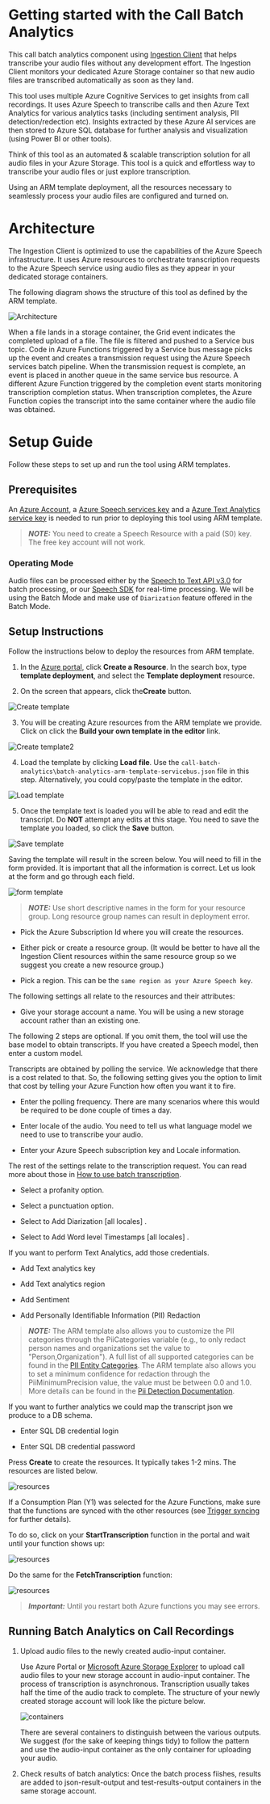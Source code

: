 # Getting started with the Call Batch Analytics

This call batch analytics component using [Ingestion Client](https://github.com/Azure-Samples/cognitive-services-speech-sdk/tree/master/samples/ingestion) that helps transcribe your audio files without any development effort. The Ingestion Client monitors your dedicated Azure Storage container so that new audio files are transcribed automatically as soon as they land.

This tool uses multiple Azure Cognitive Services to get insights from call recordings. It uses Azure Speech to transcribe calls and then Azure Text Analytics for various analytics tasks (including sentiment analysis, PII detection/redection etc). Insights extracted by these Azure AI services are then stored to Azure SQL database for further analysis and visualization (using Power BI or other tools).

Think of this tool as an automated & scalable transcription solution for all audio files in your Azure Storage. This tool is a quick and effortless way to transcribe your audio files or just explore transcription.

Using an ARM template deployment, all the resources necessary to seamlessly process your audio files are configured and turned on.

# Architecture

The Ingestion Client is optimized to use the capabilities of the Azure Speech infrastructure. It uses Azure resources to orchestrate transcription requests to the Azure Speech service using audio files as they appear in your dedicated storage containers. 

The following diagram shows the structure of this tool as defined by the ARM template.

![Architecture](../common/images/batchanalyticsarchitecture.png)

When a file lands in a storage container, the Grid event indicates the completed upload of a file. The file is filtered and pushed to a Service bus topic. Code in Azure Functions triggered by a Service bus message picks up the event and creates a transmission request using the Azure Speech services batch pipeline. When the transmission request is complete, an event is placed in another queue in the same service bus resource. A different Azure Function triggered by the completion event starts monitoring transcription completion status. When transcription completes, the Azure Function copies the transcript into the same container where the audio file was obtained.


# Setup Guide

Follow these steps to set up and run the tool using ARM templates.

## Prerequisites

An [Azure Account](https://azure.microsoft.com/free/), a [Azure Speech services key](https://ms.portal.azure.com/#create/Microsoft.CognitiveServicesSpeechServices) and a [Azure Text Analytics service key](https://ms.portal.azure.com/#create/Microsoft.CognitiveServicesTextAnalyticsis) is needed to run prior to deploying this tool using ARM template.

> **_NOTE:_** You need to create a Speech Resource with a paid (S0) key. The free key account will not work. 


### Operating Mode

Audio files can be processed either by the [Speech to Text API v3.0](https://centralus.dev.cognitive.microsoft.com/docs/services/speech-to-text-api-v3-0) for batch processing, or our [Speech SDK](https://docs.microsoft.com/en-us/azure/cognitive-services/speech-service/speech-sdk) for real-time processing. We will be using the Batch Mode and make use of `Diarization` feature offered in the Batch Mode.


## Setup Instructions

Follow the instructions below to deploy the resources from ARM template.

1. In the [Azure portal](https://portal.azure.com), click **Create a Resource**. In the search box, type **template deployment**, and select the **Template deployment** resource.

2. On the screen that appears, click the**Create** button.

![Create template](../common/images/image003.png)

3. You will be creating Azure resources from the ARM template we provide. Click on click the **Build your own template in the editor** link.

![Create template2](../common/images/image005.png)

4. Load the template by clicking **Load file**. Use the `call-batch-analytics\batch-analytics-arm-template-servicebus.json` file in this step. Alternatively,
you could copy/paste the template in the editor.

![Load template](../common/images/image007.png)

5. Once the template text is loaded you will be able to read and edit the transcript. Do
**NOT** attempt any edits at this stage. You need to save the template you loaded, so click the **Save** button.

![Save template](../common/images/image009.png)

Saving the template will result in the screen below. You will need to fill in the form provided. It is
important that all the information is correct. Let us look at the form and go through each field.

![form template](../common/images/image011.png)

> **_NOTE:_** Use short descriptive names in the form for your resource group. Long resource group names can result in deployment error.

* Pick the Azure Subscription Id where you will create the resources.

* Either pick or create a resource group. (It would be better to have all the Ingestion Client
resources within the same resource group so we suggest you create a new resource group.)

* Pick a region. This can be the `same region as your Azure Speech key`.

The following settings all relate to the resources and their attributes:

* Give your storage account a name. You will be using a new storage
account rather than an existing one.

The following 2 steps are optional. If you omit them, the tool will use the base model to obtain
transcripts. If you have created a Speech model, then enter a custom model.

Transcripts are obtained by polling the service. We acknowledge that there is a cost related to that.
So, the following setting gives you the option to limit that cost by telling your Azure Function how
often you want it to fire.

* Enter the polling frequency. There are many scenarios where this would be required to be
done couple of times a day.

* Enter locale of the audio. You need to tell us what language model we need to use to
transcribe your audio.

* Enter your Azure Speech subscription key and Locale information.

The rest of the settings relate to the transcription request. You can read more about those in [How to use batch transcription](https://docs.microsoft.com/azure/cognitive-services/speech-service/batch-transcription).


* Select a profanity option.

* Select a punctuation option.

* Select to Add Diarization [all locales] .

* Select to Add Word level Timestamps [all locales] .


If you want to perform Text Analytics, add those credentials.


* Add Text analytics key

* Add Text analytics region

* Add Sentiment 

* Add Personally Identifiable Information (PII) Redaction 

> **_NOTE:_** The ARM template also allows you to customize the PII categories through the PiiCategories variable (e.g., to only redact person names and organizations set the value to "Person,Organization"). A full list of all supported categories can be found in the [PII Entity Categories](https://docs.microsoft.com/azure/cognitive-services/text-analytics/named-entity-types?tabs=personal). The ARM template also allows you to set a minimum confidence for redaction through the PiiMinimumPrecision value, the value must be between 0.0 and 1.0. More details can be found in the [Pii Detection Documentation](https://docs.microsoft.com/azure/search/cognitive-search-skill-pii-detection).

If you want to further analytics we could map the transcript json we produce to a DB schema. 

* Enter SQL DB credential login

* Enter SQL DB credential password


Press **Create** to create the resources. It typically takes 1-2 mins. The resources
are listed below.

![resources](../common/images/image013.png)

If a Consumption Plan (Y1) was selected for the Azure Functions, make sure that the functions are synced with the other resources (see [Trigger syncing](https://docs.microsoft.com/azure/azure-functions/functions-deployment-technologies#trigger-syncing) for further details).

To do so, click on your **StartTranscription** function in the portal and wait until your function shows up:

![resources](../common/images/image016.png)

Do the same for the **FetchTranscription** function:

![resources](../common/images/image017.png)

> **_Important:_** Until you restart both Azure functions you may see errors.

## Running Batch Analytics on Call Recordings

1. Upload audio files to the newly created audio-input container.


    Use Azure Portal or [Microsoft Azure Storage Explorer](https://azure.microsoft.com/features/storage-explorer/) to upload call audio files to your new storage account in audio-input container. The process of transcription is asynchronous. Transcription usually takes half the time of the audio track to complete. The structure of your newly created storage account will look like the picture below.

    ![containers](../common/images/image015.png)

    There are several containers to distinguish between the various outputs. We suggest (for the sake of keeping things tidy) to follow the pattern and use the audio-input container as the only container for uploading your audio.

2. Check results of batch analytics: Once the batch process fiishes, results are added to json-result-output and test-results-output containers in the same storage account.